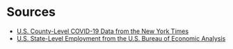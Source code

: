 # Sources

- [U.S. County-Level COVID-19 Data from the New York Times](https://github.com/nytimes/covid-19-data)
- [U.S. State-Level Employment from the U.S. Bureau of Economic Analysis](https://www.bea.gov/data/employment/employment-county-metro-and-other-areas)